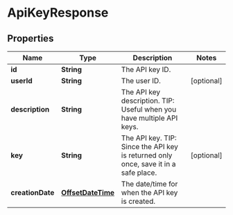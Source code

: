# ApiKeyResponse

## Properties
Name | Type | Description | Notes
------------ | ------------- | ------------- | -------------
**id** | **String** | The API key ID. | 
**userId** | **String** | The user ID. |  [optional]
**description** | **String** | The API key description. TIP: Useful when you have multiple API keys. | 
**key** | **String** | The API key. TIP: Since the API key is returned only once, save it in a safe place. |  [optional]
**creationDate** | [**OffsetDateTime**](OffsetDateTime.md) | The date/time for when the API key is created. | 
